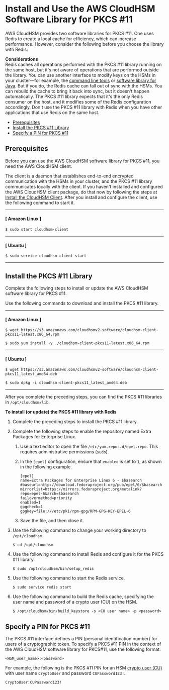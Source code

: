 # Install and Use the AWS CloudHSM Software Library for PKCS \#11<a name="pkcs11-library-install"></a>

AWS CloudHSM provides two software libraries for PKCS \#11\. One uses Redis to create a local cache for efficiency, which can increase performance\. However, consider the following before you choose the library with Redis:

**Considerations**  
Redis caches all operations performed with the PKCS \#11 library running on the same host, but it's not aware of operations that are performed outside the library\. You can use another interface to modify keys on the HSMs in your cluster—for example, the [command line tools](command-line-tools.md) or [software library for Java](java-library.md)\. But if you do, the Redis cache can fall out of sync with the HSMs\. You can rebuild the cache to bring it back into sync, but it doesn't happen automatically\.
The PKCS \#11 library expects that it's the only Redis consumer on the host, and it modifies some of the Redis configuration accordingly\. Don't use the PKCS \#11 library with Redis when you have other applications that use Redis on the same host\.


+ [Prerequisites](#pkcs11-library-prerequisites)
+ [Install the PKCS \#11 Library](#install-pkcs11-library)
+ [Specify a PIN for PKCS \#11](#specify-pin-pkcs11)

## Prerequisites<a name="pkcs11-library-prerequisites"></a>

Before you can use the AWS CloudHSM software library for PKCS \#11, you need the AWS CloudHSM client\. 

The client is a daemon that establishes end\-to\-end encrypted communication with the HSMs in your cluster, and the PKCS \#11 library communicates locally with the client\. If you haven't installed and configured the AWS CloudHSM client package, do that now by following the steps at [Install the CloudHSM Client](install-and-configure-client.md)\. After you install and configure the client, use the following command to start it\.

------
#### [ Amazon Linux ]

```
$ sudo start cloudhsm-client
```

------
#### [ Ubuntu ]

```
$ sudo service cloudhsm-client start
```

------

## Install the PKCS \#11 Library<a name="install-pkcs11-library"></a>

Complete the following steps to install or update the AWS CloudHSM software library for PKCS \#11\.

Use the following commands to download and install the PKCS \#11 library\.

------
#### [ Amazon Linux ]

```
$ wget https://s3.amazonaws.com/cloudhsmv2-software/cloudhsm-client-pkcs11-latest.x86_64.rpm
```

```
$ sudo yum install -y ./cloudhsm-client-pkcs11-latest.x86_64.rpm
```

------
#### [ Ubuntu ]

```
$ wget https://s3.amazonaws.com/cloudhsmv2-software/cloudhsm-client-pkcs11_latest_amd64.deb
```

```
$ sudo dpkg -i cloudhsm-client-pkcs11_latest_amd64.deb
```

------

After you complete the preceding steps, you can find the PKCS \#11 libraries in `/opt/cloudhsm/lib`\.

**To install \(or update\) the PKCS \#11 library with Redis**

1. Complete the preceding steps to install the PKCS \#11 library\.

1. Complete the following steps to enable the repository named Extra Packages for Enterprise Linux\.

   1. Use a text editor to open the file `/etc/yum.repos.d/epel.repo`\. This requires administrative permissions \(`sudo`\)\.

   1. In the `[epel]` configuration, ensure that `enabled` is set to `1`, as shown in the following example\.

      ```
      [epel]
      name=Extra Packages for Enterprise Linux 6 - $basearch
      #baseurl=http://download.fedoraproject.org/pub/epel/6/$basearch
      mirrorlist=https://mirrors.fedoraproject.org/metalink?repo=epel-6&arch=$basearch
      failovermethod=priority
      enabled=1
      gpgcheck=1
      gpgkey=file:///etc/pki/rpm-gpg/RPM-GPG-KEY-EPEL-6
      ```

   1. Save the file, and then close it\.

1. Use the following command to change your working directory to `/opt/cloudhsm`\.

   ```
   $ cd /opt/cloudhsm
   ```

1. Use the following command to install Redis and configure it for the PKCS \#11 library\.

   ```
   $ sudo /opt/cloudhsm/bin/setup_redis
   ```

1. Use the following command to start the Redis service\.

   ```
   $ sudo service redis start
   ```

1. Use the following command to build the Redis cache, specifying the user name and password of a crypto user \(CU\) on the HSM\.

   ```
   $ /opt/cloudhsm/bin/build_keystore -s <CU user name> -p <password>
   ```

## Specify a PIN for PKCS \#11<a name="specify-pin-pkcs11"></a>

The PKCS \#11 interface defines a PIN \(personal identification number\) for users of a cryptographic token\. To specify a PKCS \#11 PIN in the context of the AWS CloudHSM software library for PKCS\#11, use the following format\.

```
<HSM_user_name>:<password>
```

For example, the following is the PKCS \#11 PIN for an HSM [crypto user \(CU\)](hsm-users.md) with user name `CryptoUser` and password `CUPassword123!`\.

```
CryptoUser:CUPassword123!
```